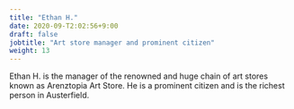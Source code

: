 ```yaml
---
title: "Ethan H."
date: 2020-09-T2:02:56+9:00
draft: false
jobtitle: "Art store manager and prominent citizen"
weight: 13
---
```


Ethan H. is the manager of the renowned and huge chain of art stores known as Arenztopia Art Store. He is a prominent citizen and is the richest person in Austerfield.
